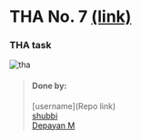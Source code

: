 # THA No. 7 [(link)](https://docs.google.com/document/d/1ElC4HVna2FO6SqeSd2zuUEuIC2CnnQQqsnOTpL9hydk/edit)

### THA task
![tha](https://cdn.discordapp.com/attachments/838394192324591646/854379598255358013/tha7.jpg)
<br>

> #### Done by:
>
> [username](Repo link) <br>
> [shubbi](https://github.com/shubbi20/devsnest-project/tree/master/6.devsnest(Tha-7))<br>
> [Depayan M](https://github.com/DepayanMondal/Devsnest-Frontend/tree/main/THA_day_7)<br>
